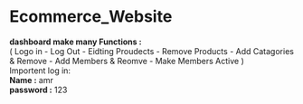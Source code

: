# Ecommerce_Website
<strong>dashboard make many Functions :</strong>
<br>( Logo in - Log Out - Eidting Proudects - Remove Products  - Add Catagories &amp; Remove - Add Members &amp; Reomve - Make Members Active )
<br>Importent 
log in:
<br><strong>Name :</strong>
amr
<br><strong>password :</strong>
123
